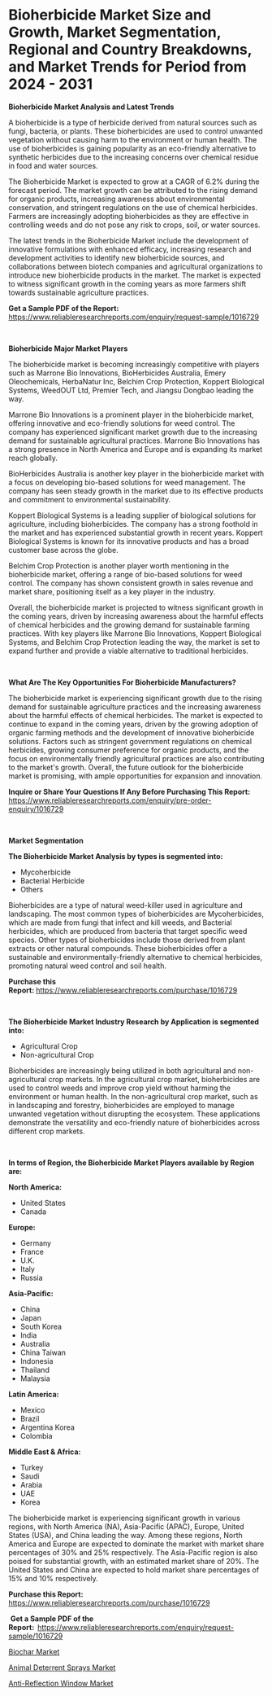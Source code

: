 <p><h1>Bioherbicide Market Size and Growth, Market Segmentation, Regional and Country Breakdowns, and Market Trends for Period from 2024 -  2031</h1></p><p><strong>Bioherbicide Market Analysis and Latest Trends</strong></p>
<p><p>A bioherbicide is a type of herbicide derived from natural sources such as fungi, bacteria, or plants. These bioherbicides are used to control unwanted vegetation without causing harm to the environment or human health. The use of bioherbicides is gaining popularity as an eco-friendly alternative to synthetic herbicides due to the increasing concerns over chemical residue in food and water sources.</p><p>The Bioherbicide Market is expected to grow at a CAGR of 6.2% during the forecast period. The market growth can be attributed to the rising demand for organic products, increasing awareness about environmental conservation, and stringent regulations on the use of chemical herbicides. Farmers are increasingly adopting bioherbicides as they are effective in controlling weeds and do not pose any risk to crops, soil, or water sources.</p><p>The latest trends in the Bioherbicide Market include the development of innovative formulations with enhanced efficacy, increasing research and development activities to identify new bioherbicide sources, and collaborations between biotech companies and agricultural organizations to introduce new bioherbicide products in the market. The market is expected to witness significant growth in the coming years as more farmers shift towards sustainable agriculture practices.</p></p>
<p><strong>Get a Sample PDF of the Report:&nbsp;</strong> <a href="https://www.reliableresearchreports.com/enquiry/request-sample/1016729">https://www.reliableresearchreports.com/enquiry/request-sample/1016729</a></p>
<p>&nbsp;</p>
<p><strong>Bioherbicide Major Market Players</strong></p>
<p><p>The bioherbicide market is becoming increasingly competitive with players such as Marrone Bio Innovations, BioHerbicides Australia, Emery Oleochemicals, HerbaNatur Inc, Belchim Crop Protection, Koppert Biological Systems, WeedOUT Ltd, Premier Tech, and Jiangsu Dongbao leading the way.</p><p>Marrone Bio Innovations is a prominent player in the bioherbicide market, offering innovative and eco-friendly solutions for weed control. The company has experienced significant market growth due to the increasing demand for sustainable agricultural practices. Marrone Bio Innovations has a strong presence in North America and Europe and is expanding its market reach globally.</p><p>BioHerbicides Australia is another key player in the bioherbicide market with a focus on developing bio-based solutions for weed management. The company has seen steady growth in the market due to its effective products and commitment to environmental sustainability.</p><p>Koppert Biological Systems is a leading supplier of biological solutions for agriculture, including bioherbicides. The company has a strong foothold in the market and has experienced substantial growth in recent years. Koppert Biological Systems is known for its innovative products and has a broad customer base across the globe.</p><p>Belchim Crop Protection is another player worth mentioning in the bioherbicide market, offering a range of bio-based solutions for weed control. The company has shown consistent growth in sales revenue and market share, positioning itself as a key player in the industry.</p><p>Overall, the bioherbicide market is projected to witness significant growth in the coming years, driven by increasing awareness about the harmful effects of chemical herbicides and the growing demand for sustainable farming practices. With key players like Marrone Bio Innovations, Koppert Biological Systems, and Belchim Crop Protection leading the way, the market is set to expand further and provide a viable alternative to traditional herbicides.</p></p>
<p>&nbsp;</p>
<p><strong>What Are The Key Opportunities For Bioherbicide Manufacturers?</strong></p>
<p><p>The bioherbicide market is experiencing significant growth due to the rising demand for sustainable agriculture practices and the increasing awareness about the harmful effects of chemical herbicides. The market is expected to continue to expand in the coming years, driven by the growing adoption of organic farming methods and the development of innovative bioherbicide solutions. Factors such as stringent government regulations on chemical herbicides, growing consumer preference for organic products, and the focus on environmentally friendly agricultural practices are also contributing to the market's growth. Overall, the future outlook for the bioherbicide market is promising, with ample opportunities for expansion and innovation.</p></p>
<p><strong>Inquire or Share Your Questions If Any Before Purchasing This Report:</strong> <a href="https://www.reliableresearchreports.com/enquiry/pre-order-enquiry/1016729">https://www.reliableresearchreports.com/enquiry/pre-order-enquiry/1016729</a></p>
<p>&nbsp;</p>
<p><strong>Market Segmentation</strong></p>
<p><strong>The Bioherbicide Market Analysis by types is segmented into:</strong></p>
<p><ul><li>Mycoherbicide</li><li>Bacterial Herbicide</li><li>Others</li></ul></p>
<p><p>Bioherbicides are a type of natural weed-killer used in agriculture and landscaping. The most common types of bioherbicides are Mycoherbicides, which are made from fungi that infect and kill weeds, and Bacterial herbicides, which are produced from bacteria that target specific weed species. Other types of bioherbicides include those derived from plant extracts or other natural compounds. These bioherbicides offer a sustainable and environmentally-friendly alternative to chemical herbicides, promoting natural weed control and soil health.</p></p>
<p><strong>Purchase this Report:&nbsp;</strong><a href="https://www.reliableresearchreports.com/purchase/1016729">https://www.reliableresearchreports.com/purchase/1016729</a></p>
<p>&nbsp;</p>
<p><strong>The Bioherbicide Market Industry Research by Application is segmented into:</strong></p>
<p><ul><li>Agricultural Crop</li><li>Non-agricultural Crop</li></ul></p>
<p><p>Bioherbicides are increasingly being utilized in both agricultural and non-agricultural crop markets. In the agricultural crop market, bioherbicides are used to control weeds and improve crop yield without harming the environment or human health. In the non-agricultural crop market, such as in landscaping and forestry, bioherbicides are employed to manage unwanted vegetation without disrupting the ecosystem. These applications demonstrate the versatility and eco-friendly nature of bioherbicides across different crop markets.</p></p>
<p>&nbsp;</p>
<p><strong>In terms of Region, the Bioherbicide Market Players available by Region are:</strong></p>
<p>
    <p> <strong> North America: </strong>
        <ul>
            <li>United States</li>
            <li>Canada</li>
        </ul>
        </p> 
    <p> <strong> Europe: </strong>
        <ul>
            <li>Germany</li>
            <li>France</li>
            <li>U.K.</li>
            <li>Italy</li>
            <li>Russia</li>
        </ul>
        </p> 
    <p> <strong> Asia-Pacific: </strong>
        <ul>
            <li>China</li>
            <li>Japan</li>
            <li>South Korea</li>
            <li>India</li>
            <li>Australia</li>
            <li>China Taiwan</li>
            <li>Indonesia</li>
            <li>Thailand</li>
            <li>Malaysia</li>
        </ul>
        </p> 
    <p> <strong> Latin America: </strong>
        <ul>
            <li>Mexico</li>
            <li>Brazil</li>
            <li>Argentina Korea</li>
            <li>Colombia</li>
        </ul>
        </p> 
    <p> <strong> Middle East & Africa: </strong>
        <ul>
            <li>Turkey</li>
            <li>Saudi</li>
            <li>Arabia</li>
            <li>UAE</li>
            <li>Korea</li>
        </ul>
    </p>
    </p>
<p><p>The bioherbicide market is experiencing significant growth in various regions, with North America (NA), Asia-Pacific (APAC), Europe, United States (USA), and China leading the way. Among these regions, North America and Europe are expected to dominate the market with market share percentages of 30% and 25% respectively. The Asia-Pacific region is also poised for substantial growth, with an estimated market share of 20%. The United States and China are expected to hold market share percentages of 15% and 10% respectively.</p></p>
<p><strong>Purchase this Report: </strong><a href="https://www.reliableresearchreports.com/purchase/1016729">https://www.reliableresearchreports.com/purchase/1016729</a></p>
<p>&nbsp;<strong>Get a Sample PDF of the Report:&nbsp;&nbsp;</strong><a href="https://www.reliableresearchreports.com/enquiry/request-sample/1016729">https://www.reliableresearchreports.com/enquiry/request-sample/1016729</a></p>
<p><strong></strong></p>
<p><p><a href="https://github.com/moyahfrancoestellec51j635wcx/Market-Research-Report-List-1/blob/main/biochar-market.md">Biochar Market</a></p><p><a href="https://view.publitas.com/reportprime-1/animal-deterrent-sprays-market-insights-market-players-and-forecast-till-2031/">Animal Deterrent Sprays Market</a></p><p><a href="https://view.publitas.com/reportprime-1/anti-reflection-window-market-size-evaluating-its-market-trends-growth-and-projections-2024-2031/">Anti-Reflection Window Market</a></p></p>